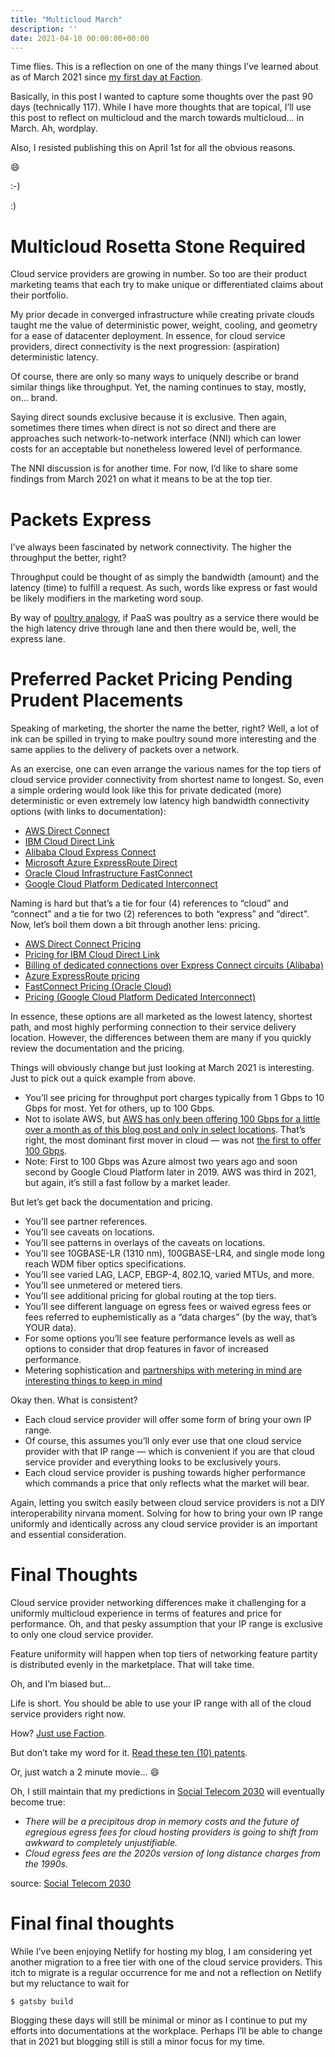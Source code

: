 ```yaml
---
title: "Multicloud March"
description: ''
date: 2021-04-10 00:00:00+00:00
---
```


Time flies. This is a reflection on one of the many things I’ve learned about as of March 2021 since [my first day at Faction](https://fudge.org/archive/cloud-data-services-ahead).

Basically, in this post I wanted to capture some thoughts over the past 90 days (technically 117). While I have more thoughts that are topical, I’ll use this post to reflect on multicloud and the march towards multicloud… in March. Ah, wordplay.

Also, I resisted publishing this on April 1st for all the obvious reasons.

:smile:

:-)

:)

Multicloud Rosetta Stone Required
=================================

Cloud service providers are growing in number. So too are their product marketing teams that each try to make unique or differentiated claims about their portfolio.

My prior decade in converged infrastructure while creating private clouds taught me the value of deterministic power, weight, cooling, and geometry for a ease of datacenter deployment. In essence, for cloud service providers, direct connectivity is the next progression: (aspiration) deterministic latency.

Of course, there are only so many ways to uniquely describe or brand similar things like throughput. Yet, the naming continues to stay, mostly, on… brand.

Saying direct sounds exclusive because it is exclusive. Then again, sometimes there times when direct is not so direct and there are approaches such network-to-network interface (NNI) which can lower costs for an acceptable but nonetheless lowered level of performance.

The NNI discussion is for another time. For now, I’d like to share some findings from March 2021 on what it means to be at the top tier.

Packets Express
===============

I’ve always been fascinated by network connectivity. The higher the throughput the better, right?

Throughput could be thought of as simply the bandwidth (amount) and the latency (time) to fulfill a request. As such, words like express or fast would be likely modifiers in the marketing word soup.

By way of [poultry analogy](https://fudge.org/archive/the-5-ps-of-workloads), if PaaS was poultry as a service there would be the high latency drive through lane and then there would be, well, the express lane.

Preferred Packet Pricing Pending Prudent Placements
===================================================

Speaking of marketing, the shorter the name the better, right? Well, a lot of ink can be spilled in trying to make poultry sound more interesting and the same applies to the delivery of packets over a network.

As an exercise, one can even arrange the various names for the top tiers of cloud service provider connectivity from shortest name to longest. So, even a simple ordering would look like this for private dedicated (more) deterministic or even extremely low latency high bandwidth connectivity options (with links to documentation):

* [AWS Direct Connect](https://docs.aws.amazon.com/directconnect/latest/UserGuide/Welcome.html)
* [IBM Cloud Direct Link](https://cloud.ibm.com/docs/dl)
* [Alibaba Cloud Express Connect](https://www.alibabacloud.com/help/product/27782.htm)
* [Microsoft Azure ExpressRoute Direct](https://docs.microsoft.com/en-in/azure/expressroute/)
* [Oracle Cloud Infrastructure FastConnect](https://docs.oracle.com/en-us/iaas/Content/Network/Concepts/fastconnect.htm)
* [Google Cloud Platform Dedicated Interconnect](https://cloud.google.com/network-connectivity/docs/interconnect)

Naming is hard but that’s a tie for four (4) references to “cloud” and “connect” and a tie for two (2) references to both “express” and “direct”. Now, let’s boil them down a bit through another lens: pricing.

* [AWS Direct Connect Pricing](https://aws.amazon.com/directconnect/pricing/)
* [Pricing for IBM Cloud Direct Link](https://cloud.ibm.com/docs/dl?topic=dl-pricing-for-ibm-cloud-dl)
* [Billing of dedicated connections over Express Connect circuits (Alibaba)](https://www.alibabacloud.com/help/doc-detail/54582.htm)
* [Azure ExpressRoute pricing](https://azure.microsoft.com/en-us/pricing/details/expressroute/)
* [FastConnect Pricing (Oracle Cloud)](https://www.oracle.com/cloud/networking/fastconnect-pricing.html)
* [Pricing (Google Cloud Platform Dedicated Interconnect)](https://cloud.google.com/network-connectivity/docs/interconnect/pricing)

In essence, these options are all marketed as the lowest latency, shortest path, and most highly performing connection to their service delivery location. However, the differences between them are many if you quickly review the documentation and the pricing.

Things will obviously change but just looking at March 2021 is interesting. Just to pick out a quick example from above.

* You’ll see pricing for throughput port charges typically from 1 Gbps to 10 Gbps for most. Yet for others, up to 100 Gbps.
* Not to isolate AWS, but [AWS has only been offering 100 Gbps for a little over a month as of this blog post and only in select locations](https://aws.amazon.com/about-aws/whats-new/2021/02/aws-direct-connect-announces-native-100-gbps-connections-select-locations/). That’s right, the most dominant first mover in cloud — was not [the first to offer 100 Gbps](https://azure.microsoft.com/en-us/updates/expressroute-direct-is-now-available/).
* Note: First to 100 Gbps was Azure almost two years ago and soon second by Google Cloud Platform later in 2019. AWS was third in 2021, but again, it’s still a fast follow by a market leader.

But let’s get back the documentation and pricing.

* You’ll see partner references.
* You’ll see caveats on locations.
* You’ll see patterns in overlays of the caveats on locations.
* You’ll see 10GBASE-LR (1310 nm), 100GBASE-LR4, and single mode long reach WDM fiber optics specifications.
* You’ll see varied LAG, LACP, EBGP-4, 802.1Q, varied MTUs, and more.
* You’ll see unmetered or metered tiers.
* You’ll see additional pricing for global routing at the top tiers.
* You’ll see different language on egress fees or waived egress fees or fees referred to euphemistically as a “data charges” (by the way, that’s YOUR data).
* For some options you’ll see feature performance levels as well as options to consider that drop features in favor of increased performance.
* Metering sophistication and [partnerships with metering in mind are interesting things to keep in mind](https://blogs.vmware.com/virtualblocks/2019/12/03/reduced-pricing-stretched-clusters-vmware-cloud-aws/)

Okay then. What is consistent?

* Each cloud service provider will offer some form of bring your own IP range.
* Of course, this assumes you’ll only ever use that one cloud service provider with that IP range — which is convenient if you are that cloud service provider and everything looks to be exclusively yours.
* Each cloud service provider is pushing towards higher performance which commands a price that only reflects what the market will bear.

Again, letting you switch easily between cloud service providers is not a DIY interoperability nirvana moment. Solving for how to bring your own IP range uniformly and identically across any cloud service provider is an important and essential consideration.

Final Thoughts
==============

Cloud service provider networking differences make it challenging for a uniformly multicloud experience in terms of features and price for performance. Oh, and that pesky assumption that your IP range is exclusive to only one cloud service provider.

Feature uniformity will happen when top tiers of networking feature partity is distributed evenly in the marketplace. That will take time.

Oh, and I’m biased but…

Life is short. You should be able to use your IP range with all of the cloud service providers right now.

How? [Just use Faction](https://www.factioninc.com/solutions/multi-cloud-data-services/).

But don’t take my word for it. [Read these ten (10) patents](https://www.factioninc.com/company/patents/).

Or, just watch a 2 minute movie… :smile:

Oh, I still maintain that my predictions in [Social Telecom 2030](https://fudge.org/archive/social-telecom-2030) will eventually become true:

* *There will be a precipitous drop in memory costs and the future of egregious egress fees for cloud hosting providers is going to shift from awkward to completely unjustifiable.*
* *Cloud egress fees are the 2020s version of long distance charges from the 1990s.*

source: [Social Telecom 2030](https://fudge.org/archive/social-telecom-2030)

Final final thoughts
====================

While I’ve been enjoying Netlify for hosting my blog, I am considering yet another migration to a free tier with one of the cloud service providers. This itch to migrate is a regular occurrence for me and not a reflection on Netlify but my reluctance to wait for


```
$ gatsby build
```
Blogging these days will still be minimal or minor as I continue to put my efforts into documentations at the workplace. Perhaps I’ll be able to change that in 2021 but blogging still is still a minor focus for my time.

